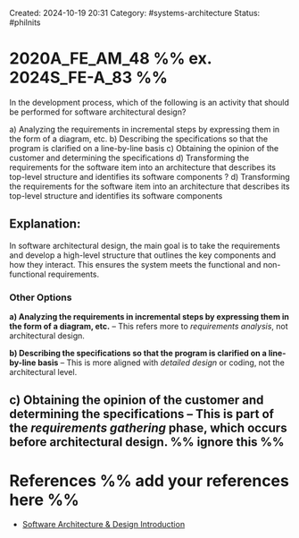 Created: 2024-10-19 20:31
Category: #systems-architecture
Status: #philnits 



# 2020A_FE_AM_48 %% ex. 2024S_FE-A_83 %%

In the development process, which of the following is an activity that should be performed for software architectural design? 

a) Analyzing the requirements in incremental steps by expressing them in the form of a diagram, etc. 
b) Describing the specifications so that the program is clarified on a line-by-line basis 
c) Obtaining the opinion of the customer and determining the specifications 
d) Transforming the requirements for the software item into an architecture that describes its top-level structure and identifies its software components
? 
d) Transforming the requirements for the software item into an architecture that describes its top-level structure and identifies its software components
## **Explanation:**

In software architectural design, the main goal is to take the requirements and develop a high-level structure that outlines the key components and how they interact. This ensures the system meets the functional and non-functional requirements.
### Other Options

**a) Analyzing the requirements in incremental steps by expressing them in the form of a diagram, etc.** – This refers more to _requirements analysis_, not architectural design.

**b) Describing the specifications so that the program is clarified on a line-by-line basis** – This is more aligned with _detailed design_ or coding, not the architectural level.

**c) Obtaining the opinion of the customer and determining the specifications** – This is part of the _requirements gathering_ phase, which occurs before architectural design.
%% ignore this %%
---




# References %% add your references here %%
- [Software Architecture & Design Introduction](https://www.tutorialspoint.com/software_architecture_design/introduction.htm)
